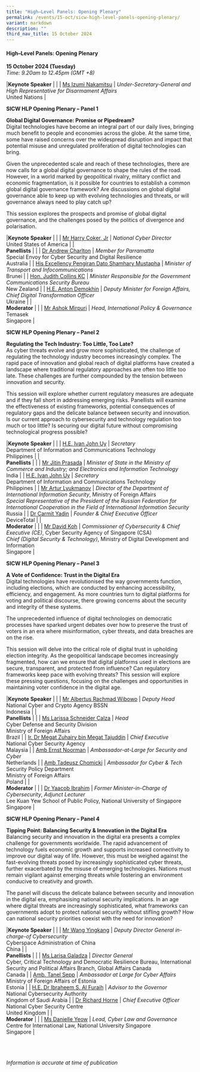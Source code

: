 ```yaml
---
title: "High–Level Panels: Opening Plenary"
permalink: /events/15-oct/sicw-high-level-panels-opening-plenary/
variant: markdown
description: ""
third_nav_title: 15 October 2024
---
```

#### **High–Level Panels: Opening Plenary**

**15 October 2024 (Tuesday)**  
*Time: 9.20am to 12.45pm (GMT +8)*

|**Keynote Speaker**          |                                                              |
| [Ms Izumi Nakamitsu](/speakers/ms-izumi-nakamitsu/)  | *Under-Secretary-General and High Representative for Disarmament Affairs* <br>United Nations      |

**SICW HLP Opening Plenary – Panel 1**

**Global Digital Governance: Promise or Pipedream?**
<br>Digital technologies have become an integral part of our daily lives, bringing much benefit to people and economies across the globe. At the same time, some have raised concerns over the widespread disruption and impact that potential misuse and unregulated proliferation of digital technologies can bring.  

Given the unprecedented scale and reach of these technologies, there are now calls for a global digital governance to shape the rules of the road. However, in a world marked by geopolitical rivalry, military conflict and economic fragmentation, is it possible for countries to establish a common global digital governance framework? Are discussions on global digital governance able to keep up with evolving technologies and threats, or will governance always need to play catch up? 

This session explores the prospects and promise of global digital governance, and the challenges posed by the politics of divergence and polarisation. 

|**Keynote Speaker**          |                                                              |
| [Mr Harry Coker, Jr](/speakers/mr-harry-coker-jr/)  | *National Cyber Director* <br>United States of America      |
|<br>**Panellists**          |                                                              |
| [Dr Andrew Charlton](/speakers/dr-andrew-charlton/)  | *Member for Parramatta* <br>Special Envoy for Cyber Security and Digital Resilience<br>Australia      |
| [His Excellency Pengiran Dato Shamhary Mustapha](/speakers/his-excellency-pengiran-dato-shamhary-mustapha/)  | *Minister of Transport and Infocommunications* <br>Brunei      |
| [Hon. Judith Collins KC](/speakers/hon-judith-collins-kc/)  | *Minister Responsible for the Government Communications Security Bureau* <br>New Zealand      |
| [H.E. Anton Demokhin](/speakers/he-anton-demokhin/)  | *Deputy Minister for Foreign Affairs, Chief Digital Transformation Officer* <br>Ukraine      |
|<br>**Moderator**          |                                                              |
| [Mr Ashok Mirpuri](/speakers/mr-ashok-mirpuri/)  | *Head, International Policy &amp; Governance* <br>Temasek<br>Singapore      |

**SICW HLP Opening Plenary – Panel 2**

**Regulating the Tech Industry: Too Little, Too Late?**
<br>As cyber threats evolve and grow more sophisticated, the challenge of regulating the technology industry becomes increasingly complex. The rapid pace of innovation and global reach of digital platforms have created a landscape where traditional regulatory approaches are often too little too late. 
These challenges are further compounded by the tension between innovation and security. 

This session will explore whether current regulatory measures are adequate and if they fall short in addressing emerging risks. Panellists will examine the effectiveness of existing frameworks, potential consequences of regulatory gaps and the delicate balance between security and innovation. Is our current approach to cybersecurity and technology regulation too much or too little? Is securing our digital future without compromising technological progress possible?

|**Keynote Speaker**          |                                                              |
| [H.E. Ivan John Uy](/speakers/he-ivan-john-uy/)  | *Secretary* <br>Department of Information and Communications Technology<br>Philippines      |
|<br>**Panellists**          |                                                              |
| [Mr Jitin Prasada](/speakers/mr-jitin-prasada/)  | *Minister of State in the Ministry of Commerce and lndustry; and Electronics and Information Technology* <br>India      |
| [H.E. Ivan John Uy](/speakers/he-ivan-john-uy/)  | *Secretary* <br>Department of Information and Communications Technology<br>Philippines      |
| [Mr Artur Lyukmanov](/speakers/mr-artur-lyukmanov/)  | *Director of the Department of International Information Security*, Ministry of Foreign Affairs <br>*Special Representative of the President of the Russian Federation for International Cooperation in the Field of International Information Security* <br>Russia      |
| [Dr Carmit Yadin](/speakers/dr-carmit-yadin/)  | *Founder &amp; Chief Executive Officer* <br>DeviceTotal      |
|<br>**Moderator**          |                                                              |
| [Mr David Koh](/speakers/mr-david-koh/)  | *Commissioner of Cybersecurity &amp; Chief Executive (CE)*, Cyber Security Agency of Singapore (CSA)<br>*Chief (Digital Security &amp; Technology)*, Ministry of Digital Development and Information<br>Singapore     |

**SICW HLP Opening Plenary – Panel 3**

**A Vote of Confidence: Trust in the Digital Era**
<br>Digital technologies have revolutionised the way governments function, including elections, which are conducted by enhancing accessibility, efficiency, and engagement. As more countries turn to digital platforms for voting and political discourse, there growing concerns about the security and integrity of these systems. 

The unprecedented influence of digital technologies on democratic processes have sparked urgent debates over how to preserve the trust of voters in an era where misinformation, cyber threats, and data breaches are on the rise. 

This session will delve into the critical role of digital trust in upholding election integrity. As the geopolitical landscape becomes increasingly fragmented, how can we ensure that digital platforms used in elections are secure, transparent, and protected from influence? Can regulatory frameworks keep pace with evolving threats? This session will explore these pressing questions, focusing on the challenges and opportunities in maintaining voter confidence in the digital age.

|**Keynote Speaker**          |                                                              |
| [Mr Albertus Rachmad Wibowo](/speakers/mr-albertus-rachmad-wibowo/)  | *Deputy Head* <br>National Cyber and Crypto Agency BSSN<br>Indonesia      |
|<br>**Panellists**          |                                                              |
| [Ms Larissa Schneider Calza](/speakers/ms-larissa-schneider-calza/)  | *Head* <br> Cyber Defense and Security Division <br> Ministry of Foreign Affairs<br>Brazil      |
| [Ir. Dr Megat Zuhairy bin Megat Tajuddin](/speakers/ir-dr-megat-zuhairy-bin-megat-tajuddin/)  | *Chief Executive* <br>National Cyber Security Agency<br>Malaysia      |
| [Amb Ernst Noorman](/speakers/amb-ernst-noorman/)  | *Ambassador-at-Large for Security and Cyber* <br>Netherlands      |
| [Amb Tadeusz Chomicki](/speakers/he-tadeusz-chomicki/)  | *Ambassador for Cyber &amp; Tech* <br>Security Policy Department <br> Ministry of Foreign Affairs<br>Poland      |
|<br>**Moderator**          |                                                              |
| [Dr Yaacob Ibrahim](/speakers/dr-yaacob-ibrahim/)  | *Former Minister-in-Charge of Cybersecurity*, *Adjunct Lecturer* <br>Lee Kuan Yew School of Public Policy, National University of Singapore<br>Singapore      |

**SICW HLP Opening Plenary – Panel 4**

**Tipping Point: Balancing Security &amp; Innovation in the Digital Era**
<br>Balancing security and innovation in the digital era presents a complex challenge for governments worldwide. The rapid advancement of technology fuels economic growth and supports increased connectivity to improve our digital way of life. However, this must be weighed against the fast-evolving threats posed by increasingly sophisticated cyber threats, further exacerbated by the misuse of emerging technologies. Nations must remain vigilant against emerging threats while fostering an environment conducive to creativity and growth. 

The panel will discuss the delicate balance between security and innovation in the digital era, emphasising national security implications. In an age where digital threats are increasingly sophisticated, what frameworks can governments adopt to protect national security without stifling growth? How can national security priorities coexist with the need for innovation?

|**Keynote Speaker**          |                                                              |
| [Mr Wang Yingkang](/speakers/mr-wang-yingkang/)  | *Deputy Director General in-charge-of Cybersecurity* <br>Cyberspace Administration of China<br>China      |
|<br>**Panellists**          |                                                              |
| [Ms Larisa Galadza](/speakers/ms-larisa-galadza/)  | *Director General* <br>Cyber, Critical Technology and Democratic Resilience Bureau, International Security and Political Affairs Branch, Global Affairs Canada<br>Canada      |
| [Amb. Tanel Sepp](/speakers/he-tanel-sepp/)  | *Ambassador at Large for Cyber Affairs* <br>Ministry of Foreign Affairs of Estonia <br> Estonia      |
| [H.E. Dr Ibraheem S. Al Furaih](/speakers/he-dr-ibraheem-s-al-furaih/)  | *Advisor to the Governor* <br>National Cybersecurity Authority <br> Kingdom of Saudi Arabia      |
| [Dr Richard Horne](/speakers/dr-richard-horne/)  | *Chief Executive Officer* <br>National Cyber Security Centre <br>United Kingdom      |
|<br>**Moderator**          |                                                              |
| [Ms Danielle Yeow](/speakers/ms-danielle-yeow/)  | *Lead, Cyber Law and Governance* <br>Centre for International Law, National University Singapore<br>Singapore      |

<br><br><br>
*Information is accurate at time of publication*